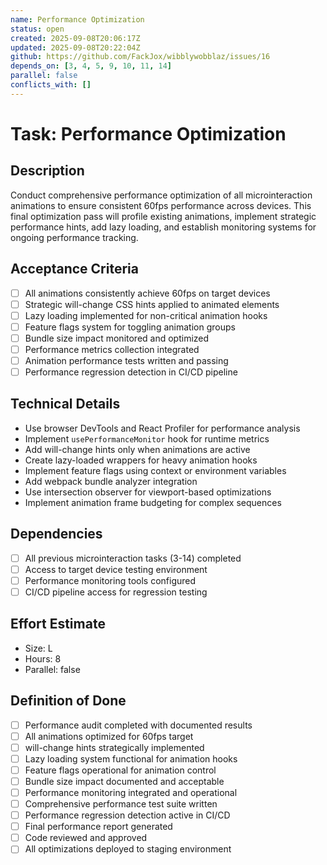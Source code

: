 ```yaml
---
name: Performance Optimization
status: open
created: 2025-09-08T20:06:17Z
updated: 2025-09-08T20:22:04Z
github: https://github.com/FackJox/wibblywobblaz/issues/16
depends_on: [3, 4, 5, 9, 10, 11, 14]
parallel: false
conflicts_with: []
---
```


# Task: Performance Optimization

## Description
Conduct comprehensive performance optimization of all microinteraction animations to ensure consistent 60fps performance across devices. This final optimization pass will profile existing animations, implement strategic performance hints, add lazy loading, and establish monitoring systems for ongoing performance tracking.

## Acceptance Criteria
- [ ] All animations consistently achieve 60fps on target devices
- [ ] Strategic will-change CSS hints applied to animated elements
- [ ] Lazy loading implemented for non-critical animation hooks
- [ ] Feature flags system for toggling animation groups
- [ ] Bundle size impact monitored and optimized
- [ ] Performance metrics collection integrated
- [ ] Animation performance tests written and passing
- [ ] Performance regression detection in CI/CD pipeline

## Technical Details
- Use browser DevTools and React Profiler for performance analysis
- Implement `usePerformanceMonitor` hook for runtime metrics
- Add will-change hints only when animations are active
- Create lazy-loaded wrappers for heavy animation hooks
- Implement feature flags using context or environment variables
- Add webpack bundle analyzer integration
- Use intersection observer for viewport-based optimizations
- Implement animation frame budgeting for complex sequences

## Dependencies
- [ ] All previous microinteraction tasks (3-14) completed
- [ ] Access to target device testing environment
- [ ] Performance monitoring tools configured
- [ ] CI/CD pipeline access for regression testing

## Effort Estimate
- Size: L
- Hours: 8
- Parallel: false

## Definition of Done
- [ ] Performance audit completed with documented results
- [ ] All animations optimized for 60fps target
- [ ] will-change hints strategically implemented
- [ ] Lazy loading system functional for animation hooks
- [ ] Feature flags operational for animation control
- [ ] Bundle size impact documented and acceptable
- [ ] Performance monitoring integrated and operational
- [ ] Comprehensive performance test suite written
- [ ] Performance regression detection active in CI/CD
- [ ] Final performance report generated
- [ ] Code reviewed and approved
- [ ] All optimizations deployed to staging environment
